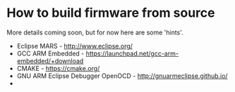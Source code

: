 # How to build firmware from source

More details coming soon, but for now here are some 'hints'.

* Eclipse MARS - http://www.eclipse.org/
* GCC ARM Embedded - https://launchpad.net/gcc-arm-embedded/+download
* CMAKE - https://cmake.org/
* GNU ARM Eclipse Debugger OpenOCD - http://gnuarmeclipse.github.io/
* 

